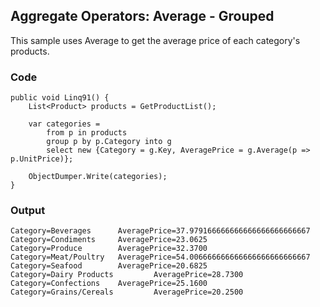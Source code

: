 ## Aggregate Operators: Average - Grouped ##

This sample uses Average to get the average price of each category's products.

### Code ###

```
public void Linq91() {
    List<Product> products = GetProductList();

    var categories =
        from p in products
        group p by p.Category into g
        select new {Category = g.Key, AveragePrice = g.Average(p => p.UnitPrice)};

    ObjectDumper.Write(categories);
}

```

### Output ###

```
Category=Beverages      AveragePrice=37.979166666666666666666666667
Category=Condiments     AveragePrice=23.0625
Category=Produce        AveragePrice=32.3700
Category=Meat/Poultry   AveragePrice=54.006666666666666666666666667
Category=Seafood        AveragePrice=20.6825
Category=Dairy Products         AveragePrice=28.7300
Category=Confections    AveragePrice=25.1600
Category=Grains/Cereals         AveragePrice=20.2500
```
